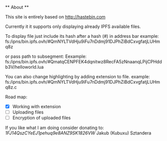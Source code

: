 ** About **

This site is entirely based on http://hastebin.com

Currently it it supports only displaying already IPFS available files.

To display file just include its hash after a hash (#) in address bar
example: fs:/ipns/bin.ipfs.ovh/#QmNYLTVdHju9iFu7nDdmj91DJPhZiBdCxvgfatjLUHmq8z

or pass path to subsegment: 
Eexample: fs:/ipns/bin.ipfs.ovh/#QmatqCENPFEK4dqnitwz8RecFA5zNnaanqLPijCPHddb3V/helloworld.lua

You can also change highlighting by adding extension to file.
example: fs:/ipns/bin.ipfs.ovh/#QmNYLTVdHju9iFu7nDdmj91DJPhZiBdCxvgfatjLUHmq8z.c


Road map:
 * [x] Working with extension
 * [ ] Uploading files
 * [ ] Encryption of uploaded files

  If you like what I am doing consider donating to: _1FJ14QszCYeEJ1pehuq9e8ANZ9SK1826VW_
  Jakub (Kubuxu) Sztandera